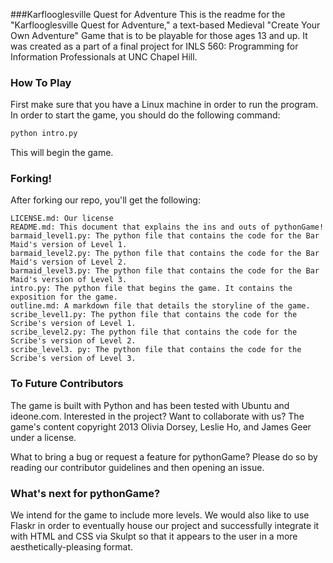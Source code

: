 ###Karflooglesville Quest for Adventure
This is the readme for the "Karflooglesville Quest for Adventure," a text-based Medieval "Create Your Own Adventure" Game that is to be playable for those ages 13 and up. It was created as a part of a final project for INLS 560: Programming for Information Professionals at UNC Chapel Hill.


### How To Play
First make sure that you have a Linux machine in order to run the program. In order to start the game, you should do the following command:

```python
python intro.py
```

This will begin the game.

### Forking!
After forking our repo, you'll get the following:
```
LICENSE.md: Our license 
README.md: This document that explains the ins and outs of pythonGame!
barmaid_level1.py: The python file that contains the code for the Bar Maid's version of Level 1.
barmaid_level2.py: The python file that contains the code for the Bar Maid's version of Level 2. 
barmaid_level3.py: The python file that contains the code for the Bar Maid's version of Level 3. 
intro.py: The python file that begins the game. It contains the exposition for the game. 
outline.md: A markdown file that details the storyline of the game. 
scribe_level1.py: The python file that contains the code for the Scribe's version of Level 1.
scribe_level2.py: The python file that contains the code for the Scribe's version of Level 2.
scribe_level3. py: The python file that contains the code for the Scribe's version of Level 3. 

```


### To Future Contributors
The game is built with Python and has been tested with Ubuntu and ideone.com. Interested in the project? Want to collaborate with us? The game's content copyright 2013 Olivia Dorsey, Leslie Ho, and James Geer under a license. 

What to bring a bug or request a feature for pythonGame? Please do so by reading our contributor guidelines and then opening an issue. 

### What's next for pythonGame?
We intend for the game to include more levels. We would also like to use Flaskr in order to eventually house our project and successfully integrate it with HTML and CSS via Skulpt so that it appears to the user in a more aesthetically-pleasing format. 
